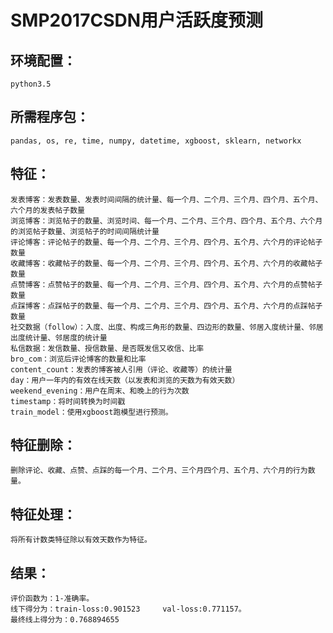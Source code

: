 # SMP2017CSDN用户活跃度预测
## 环境配置：
	python3.5
	
## 所需程序包：
	pandas, os, re, time, numpy, datetime, xgboost, sklearn, networkx

## 特征：
	发表博客：发表数量、发表时间间隔的统计量、每一个月、二个月、三个月、四个月、五个月、六个月的发表帖子数量
	浏览博客：浏览帖子的数量、浏览时间、每一个月、二个月、三个月、四个月、五个月、六个月的浏览帖子数量、浏览帖子的时间间隔统计量
	评论博客：评论帖子的数量、每一个月、二个月、三个月、四个月、五个月、六个月的评论帖子数量
	收藏博客：收藏帖子的数量、每一个月、二个月、三个月、四个月、五个月、六个月的收藏帖子数量
	点赞博客：点赞帖子的数量、每一个月、二个月、三个月、四个月、五个月、六个月的点赞帖子数量
	点踩博客：点踩帖子的数量、每一个月、二个月、三个月、四个月、五个月、六个月的点踩帖子数量
	社交数据（follow）：入度、出度、构成三角形的数量、四边形的数量、邻居入度统计量、邻居出度统计量、邻居度的统计量
	私信数据：发信数量、授信数量、是否既发信又收信、比率
	bro_com：浏览后评论博客的数量和比率
	content_count：发表的博客被人引用（评论、收藏等）的统计量
	day：用户一年内的有效在线天数（以发表和浏览的天数为有效天数）
	weekend_evening：用户在周末、和晚上的行为次数
	timestamp：将时间转换为时间戳
	train_model：使用xgboost跑模型进行预测。
	
## 特征删除：
	删除评论、收藏、点赞、点踩的每一个月、二个月、三个月四个月、五个月、六个月的行为数量。
	
## 特征处理：
	将所有计数类特征除以有效天数作为特征。
	
## 结果：
	评价函数为：1-准确率。
	线下得分为：train-loss:0.901523     val-loss:0.771157。
	最终线上得分为：0.768894655
